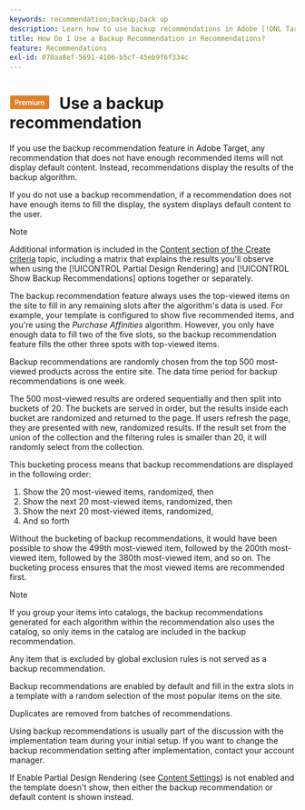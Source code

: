 ```yaml
---
keywords: recommendation;backup;back up
description: Learn how to use backup recommendations in Adobe [!DNL Target] Recommendations. Recommendation that do not have enough recommended items displays the results of the backup algorithm.
title: How Do I Use a Backup Recommendation in Recommendations?
feature: Recommendations
exl-id: 070aa8ef-5691-4106-b5cf-45eb9f6f334c
---
```

# ![PREMIUM](/help/main/assets/premium.png) Use a backup recommendation

If you use the backup recommendation feature in Adobe Target, any recommendation that does not have enough recommended items will not display default content. Instead, recommendations display the results of the backup algorithm.

If you do not use a backup recommendation, if a recommendation does not have enough items to fill the display, the system displays default content to the user.

>[!NOTE]
>
>Additional information is included in the [Content section of the Create criteria](/help/main/c-recommendations/c-algorithms/create-new-algorithm.md#content) topic, including a matrix that explains the results you'll observe when using the [!UICONTROL Partial Design Rendering] and [!UICONTROL Show Backup Recommendations] options together or separately.

The backup recommendation feature always uses the top-viewed items on the site to fill in any remaining slots after the algorithm's data is used. For example, your template is configured to show five recommended items, and you're using the *Purchase Affinities* algorithm. However, you only have enough data to fill two of the five slots, so the backup recommendation feature fills the other three spots with top-viewed items.

Backup recommendations are randomly chosen from the top 500 most-viewed products across the entire site. The data time period for backup recommendations is one week.

The 500 most-viewed results are ordered sequentially and then split into buckets of 20. The buckets are served in order, but the results inside each bucket are randomized and returned to the page. If users refresh the page, they are presented with new, randomized results. If the result set from the union of the collection and the filtering rules is smaller than 20, it will randomly select from the collection.

This bucketing process means that backup recommendations are displayed in the following order:

1. Show the 20 most-viewed items, randomized, then 
1. Show the next 20 most-viewed items, randomized, then 
1. Show the next 20 most-viewed items, randomized, 
1. And so forth

Without the bucketing of backup recommendations, it would have been possible to show the 499th most-viewed item, followed by the 200th most-viewed item, followed by the 380th most-viewed item, and so on. The bucketing process ensures that the most viewed items are recommended first.

>[!NOTE]
>
>If you group your items into catalogs, the backup recommendations generated for each algorithm within the recommendation also uses the catalog, so only items in the catalog are included in the backup recommendation.

Any item that is excluded by global exclusion rules is not served as a backup recommendation.

Backup recommendations are enabled by default and fill in the extra slots in a template with a random selection of the most popular items on the site.

Duplicates are removed from batches of recommendations.

Using backup recommendations is usually part of the discussion with the implementation team during your initial setup. If you want to change the backup recommendation setting after implementation, contact your account manager.

If Enable Partial Design Rendering (see [Content Settings](/help/main/c-recommendations/c-algorithms/create-new-algorithm.md#content)) is not enabled and the template doesn't show, then either the backup recommendation or default content is shown instead.
